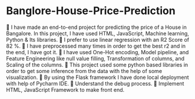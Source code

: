 # Banglore-House-Price-Prediction

	I have made an end-to-end project for predicting the price of a House in Bangalore. In this project, I have used HTML, JavaScript, Machine learning, Python & Its libraries.
	I prefer to use linear regression with an R2 Score of 82 %.
	I have preprocessed many times in order to get the best r2 and in the end, I have got it.
	I have used One-Hot encoding, Model pipeline, and Feature Engineering like null value filling, Transformation of columns, and Scaling of the columns.
	This project used some python based libraries in order to get some inference from the data with the help of some visualization.
	By using the Flask framework I have done local deployment with help of Pycharm IDE.
	Understand the debug process.
	Implement HTML, JavaScript Framework to make front end.




